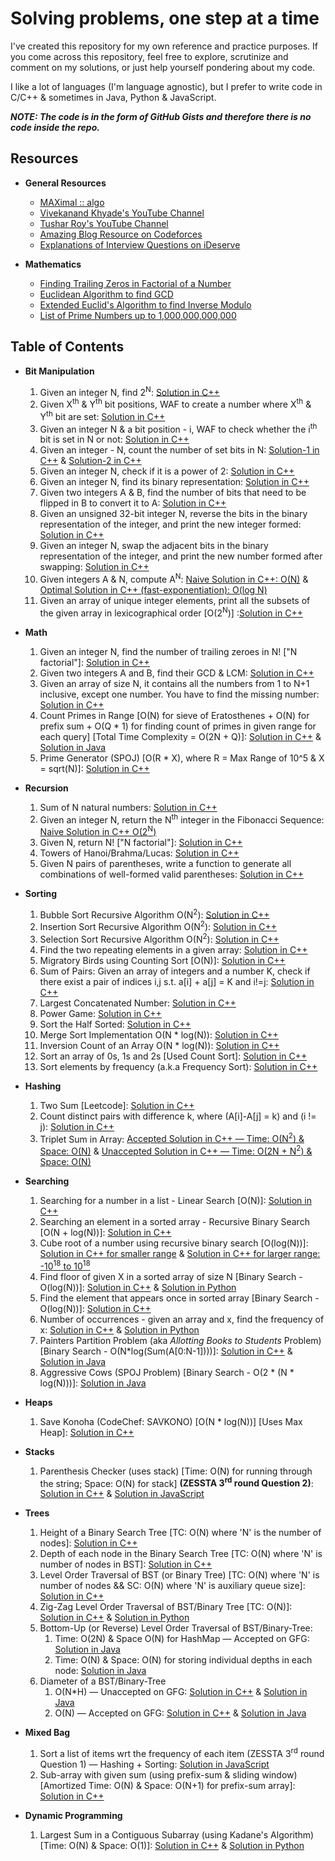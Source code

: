 # Solving problems, one step at a time

I've created this repository for my own reference and practice purposes. If you come across this repository, feel free to explore, scrutinize and comment on my solutions, or just help yourself pondering about my code.

I like a lot of languages (I'm language agnostic), but I prefer to write code in C/C++ & sometimes in Java, Python & JavaScript.

***NOTE: The code is in the form of GitHub Gists and therefore there is no code inside the repo.***

## Resources

- **General Resources**
  - [MAXimal :: algo](http://e-maxx.ru/algo/)
  - [Vivekanand Khyade's YouTube Channel](https://www.youtube.com/channel/UCx-kFfzekMbhODaBss-ZnsA)
  - [Tushar Roy's YouTube Channel](https://www.youtube.com/user/tusharroy2525)
  - [Amazing Blog Resource on Codeforces](http://codeforces.com/blog/entry/13529)
  - [Explanations of Interview Questions on iDeserve](https://www.ideserve.co.in/)

- **Mathematics**
  - [Finding Trailing Zeros in Factorial of a Number](https://www.purplemath.com/modules/factzero.htm)
  - [Euclidean Algorithm to find GCD](https://www.youtube.com/watch?v=p5gn2hj51hs)
  - [Extended Euclid's Algorithm to find Inverse Modulo](https://www.youtube.com/watch?v=hB34-GSDT3k)
  - [List of Prime Numbers up to 1,000,000,000,000](http://compoasso.free.fr/primelistweb/page/prime/liste_online_en.php)

## Table of Contents

- **Bit Manipulation**
  1. Given an integer N, find 2<sup>N</sup>: [Solution in C++](https://gist.github.com/Ch-sriram/2812981bba250d52e75d34d4db50e294)
  2. Given X<sup>th</sup> & Y<sup>th</sup> bit positions, WAF to create a number where X<sup>th</sup> & Y<sup>th</sup> bit are set: [Solution in C++](https://gist.github.com/Ch-sriram/9171a1a9dad728d37eb95f3f185dfa4f)
  3. Given an integer N & a bit position - i, WAF to check whether the i<sup>th</sup> bit is set in N or not: [Solution in C++](https://gist.github.com/Ch-sriram/fef3d0a6274d20f6705495b7cf5b22e4)
  4. Given an integer - N, count the number of set bits in N: [Solution-1 in C++](https://gist.github.com/Ch-sriram/212f8185414fcb71278c6028128fcb2a) & [Solution-2 in C++](https://gist.github.com/Ch-sriram/68f0b06e41a6843fd1f6e81b1f4b1804)
  5. Given an integer N, check if it is a power of 2: [Solution in C++](https://gist.github.com/Ch-sriram/62c046a0affda6907f0a06c8856ec74d)
  6. Given an integer N, find its binary representation: [Solution in C++](https://gist.github.com/Ch-sriram/930cd33f5ab4b6e83bbdb17a0a546ca0)
  7. Given two integers A & B, find the number of bits that need to be flipped in B to convert it to A: [Solution in C++](https://gist.github.com/Ch-sriram/2ec6bd3a3b9df442ce53ae260304f73e)
  8. Given an unsigned 32-bit integer N, reverse the bits in the binary representation of the integer, and print the new integer formed: [Solution in C++](https://gist.github.com/Ch-sriram/4f8b4e1517d37fb71d26d71ece1b190a)
  9. Given an integer N, swap the adjacent bits in the binary representation of the integer, and print the new number formed after swapping: [Solution in C++](https://gist.github.com/Ch-sriram/db50671bc159a3724d8b8318a58ab226)
  10. Given integers A & N, compute A<sup>N</sup>: [Naive Solution in C++: O(N)](https://gist.github.com/Ch-sriram/5359bea35cce5a2d1265547a59ccb81c) & [Optimal Solution in C++ (fast-exponentiation): O(log N)](https://gist.github.com/Ch-sriram/0678934cc6bd8747f95d5e32ba50b4cf)
  11. Given an array of unique integer elements, print all the subsets of the given array in lexicographical order \[O(2<sup>N</sup>)\] :[Solution in C++](https://gist.github.com/Ch-sriram/133e55e269420125a5d2c99aee089143)

- **Math**
  1. Given an integer N, find the number of trailing zeroes in N! \["N factorial"\]: [Solution in C++](https://gist.github.com/Ch-sriram/398355f7ab6ee6ef52c49cab554365ef)
  2. Given two integers A and B, find their GCD & LCM: [Solution in C++](https://gist.github.com/Ch-sriram/5456cca57a36d43a9d7eecc9c87844d6) 
  3. Given an array of size N, it contains all the numbers from 1 to N+1 inclusive, except one number. You have to find the missing number: [Solution in C++](https://gist.github.com/Ch-sriram/ef37fc6877a6042f5c099edd27af5df2)
  4. Count Primes in Range \[O(N) for sieve of Eratosthenes + O(N) for prefix sum + O(Q * 1) for finding count of primes in given range for each query\] \[Total Time Complexity = O(2N + Q)\]: [Solution in C++](https://gist.github.com/Ch-sriram/0e68dd6941c2496b9aff3e466b88f54c) & [Solution in Java](https://gist.github.com/Ch-sriram/eb998b64e420b1c3e89bbf3af574cd38)
  5. Prime Generator (SPOJ) \[O(R * X), where R = Max Range of 10^5 & X = sqrt(N)\]: [Solution in C++](https://gist.github.com/Ch-sriram/59f96b46335d5041fe4cb413d6906227)

- **Recursion**
  1. Sum of N natural numbers: [Solution in C++](https://gist.github.com/Ch-sriram/ead1c0b832960905fba68998a3449563)
  2. Given an integer N, return the N<sup>th</sup> integer in the Fibonacci Sequence: [Naive Solution in C++ O(2<sup>N</sup>)](https://gist.github.com/Ch-sriram/f62ed21b92f3d8cc49f3adbe27847b03)
  3. Given N, return N! ["N factorial"]: [Solution in C++](https://gist.github.com/Ch-sriram/38107caae8ddecc6e29559cfc122a0eb)
  4. Towers of Hanoi/Brahma/Lucas: [Solution in C++](https://gist.github.com/Ch-sriram/5eec7685b6b7112c982338979a936e2b)
  5. Given N pairs of parentheses, write a function to generate all combinations of well-formed valid parentheses: [Solution in C++](https://gist.github.com/Ch-sriram/eba27b5b123faf2537efd36a3ef6688e)

- **Sorting**
  1. Bubble Sort Recursive Algorithm O(N<sup>2</sup>): [Solution in C++](https://gist.github.com/Ch-sriram/be2581094c275d8191f89d565939ad9f)
  2. Insertion Sort Recursive Algorithm O(N<sup>2</sup>): [Solution in C++](https://gist.github.com/Ch-sriram/41ab62e990bb7d5b7990f1734e9d741f)
  3. Selection Sort Recursive Algorithm O(N<sup>2</sup>): [Solution in C++](https://gist.github.com/Ch-sriram/c2ccd12e714379c17b27c360baaeab67)
  4. Find the two repeating elements in a given array: [Solution in C++](https://gist.github.com/Ch-sriram/f4116e9b4aac7a861be8aa4b85302fc0)
  5. Migratory Birds using Counting Sort \[O(N)\]: [Solution in C++](https://gist.github.com/Ch-sriram/0352873393a6ac69f7df077679b2bfb3)
  6. Sum of Pairs: Given an array of integers and a number K, check if there exist a pair of indices i,j s.t. a[i] + a[j] = K and i!=j: [Solution in C++](https://gist.github.com/Ch-sriram/d562c162c1365e253e2612e6281d1f7f)
  7. Largest Concatenated Number: [Solution in C++](https://gist.github.com/Ch-sriram/a05ab29757205a509f22a1f28c030d75)
  8. Power Game: [Solution in C++](https://gist.github.com/Ch-sriram/737842682fe15f91a3eb8a607e9d5f39)
  9. Sort the Half Sorted: [Solution in C++](https://gist.github.com/Ch-sriram/ec720070417f82ce70875e23eaf36d54)
  10. Merge Sort Implementation O(N * log(N)): [Solution in C++](https://gist.github.com/Ch-sriram/7696f1e4140ba4936cbf42cac2b286dd)
  11. Inversion Count of an Array O(N * log(N)): [Solution in C++](https://gist.github.com/Ch-sriram/9a66f3ca68ad5ad1ccb8da2e6cfd9174)
  12. Sort an array of 0s, 1s and 2s \[Used Count Sort\]: [Solution in C++](https://gist.github.com/Ch-sriram/cb1e7aad2a50e46744498153e3f5281d)
  13. Sort elements by frequency (a.k.a Frequency Sort): [Solution in C++](https://gist.github.com/Ch-sriram/836d9a0519c5be44e3f20b9cefba084a)

- **Hashing**
  1. Two Sum \[Leetcode\]: [Solution in C++](https://gist.github.com/Ch-sriram/ce2e2a2812084b86f4c611df741bd740)
  2. Count distinct pairs with difference k, where (A[i]-A[j] = k) and (i != j): [Solution in C++](https://gist.github.com/Ch-sriram/444657575747b39e983afea7f541d45d)
  3. Triplet Sum in Array: [Accepted Solution in C++ &mdash; Time: O(N<sup>2</sup>) & Space: O(N)](https://gist.github.com/Ch-sriram/2f9a44494821da9536b3011865555e91) & [Unaccepted Solution in C++ &mdash; Time: O(2N + N<sup>2</sup>) & Space: O(N)](https://gist.github.com/Ch-sriram/6e79f659fb6c3cded04048796b05dee3)

- **Searching**
  1. Searching for a number in a list - Linear Search \[O(N)\]: [Solution in C++](https://gist.github.com/Ch-sriram/696ccba97e4b4759924001ee6f52032c)
  2. Searching an element in a sorted array - Recursive Binary Search [O(N + log(N))]: [Solution in C++](https://gist.github.com/Ch-sriram/3421b62411f95755276565c010a7f713)
  3. Cube root of a number using recursive binary search \[O(log(N))\]: [Solution in C++ for smaller range](https://gist.github.com/Ch-sriram/8edf469e233997a34826db9ac77f40ee) & [Solution in C++ for larger range: -10<sup>18</sup> to 10<sup>18</sup>](https://gist.github.com/Ch-sriram/5030489c47dfd83570639fa0b26ff599)
  4. Find floor of given X in a sorted array of size N [Binary Search - O(log(N))]: [Solution in C++](https://gist.github.com/Ch-sriram/cbf75b22db2892a7a8c0e56c5c53c2c8) & [Solution in Python](https://gist.github.com/Ch-sriram/ca82b16ea940ee5ab0365466a29c2f78)
  5. Find the element that appears once in sorted array [Binary Search - O(log(N))]: [Solution in C++](https://gist.github.com/Ch-sriram/886559adf7493ecd872f69642b3ac2c4)
  6. Number of occurrences - given an array and x, find the frequency of x: [Solution in C++](https://gist.github.com/Ch-sriram/23e2701be67eb8c23759b41a1284595d) & [Solution in Python](https://gist.github.com/Ch-sriram/fcef15346076c77db874e0dba7b3d487)
  7. Painters Partition Problem (aka *Allotting Books to Students* Problem) \[Binary Search - O(N*log(Sum(A[0:N-1])))\]: [Solution in C++](https://gist.github.com/Ch-sriram/163cf6a98d07a5ea077cafe9bb12e6e5) & [Solution in Java](https://gist.github.com/Ch-sriram/3e49d229ada23d924163d16d3e3c8953)
  8. Aggressive Cows (SPOJ Problem) [Binary Search - O(2 * (N * log(N)))]: [Solution in Java](https://gist.github.com/Ch-sriram/f10e3db33cc553328f82ce1f896b0e50)

- **Heaps**
  1. Save Konoha (CodeChef: SAVKONO) \[O(N * log(N))\] \[Uses Max Heap\]: [Solution in C++](https://gist.github.com/Ch-sriram/ec5a41b051354ce7e17a8807f85a8a4d)

- **Stacks**
  1. Parenthesis Checker (uses stack) [Time: O(N) for running through the string; Space: O(N) for stack] **(ZESSTA 3<sup>rd</sup> round Question 2)**: [Solution in C++](https://gist.github.com/Ch-sriram/c062888444948f01cd4e00ae256b7106) & [Solution in JavaScript](https://gist.github.com/Ch-sriram/ff327fa79d7b103434bb5b1ba6702d93)

- **Trees**
  1. Height of a Binary Search Tree [TC: O(N) where 'N' is the number of nodes]: [Solution in C++](https://gist.github.com/Ch-sriram/1f328b53a823c537367f3220514eacf8)
  2. Depth of each node in the Binary Search Tree [TC: O(N) where 'N' is number of nodes in BST]: [Solution in C++](https://gist.github.com/Ch-sriram/1f1487f89777a2e4ce6f65d124c14b37)
  3. Level Order Traversal of BST (or Binary Tree) [TC: O(N) where 'N' is number of nodes && SC: O(N) where 'N' is auxiliary queue size]: [Solution in C++](https://gist.github.com/Ch-sriram/84125d9da959c0b9b503d06fb1323b95)
  4. Zig-Zag Level Order Traversal of BST/Binary Tree [TC: O(N)]: [Solution in C++](https://gist.github.com/Ch-sriram/5bf53ee6d476317f86c42e88bf0c1c4d) & [Solution in Python](https://gist.github.com/Ch-sriram/d5fe21eaf4c1be936bda115f8832f20f)
  5. Bottom-Up (or Reverse) Level Order Traversal of BST/Binary-Tree: 
     1. Time: O(2N) & Space O(N) for HashMap &mdash; Accepted on GFG: [Solution in Java](https://gist.github.com/Ch-sriram/fec8a1aa5b02d7c04858e5dbf10c0f76)
     2. Time: O(N) & Space: O(N) for storing individual depths in each node: [Solution in Java](https://gist.github.com/Ch-sriram/1bd93d3ac973e90b236ccfe1e0c7bf39)
  6. Diameter of a BST/Binary-Tree
     1. O(N*H) &mdash; Unaccepted on GFG: [Solution in C++](https://gist.github.com/Ch-sriram/aa67d6b55c11435626f7b38c542c107d) & [Solution in Java](https://gist.github.com/Ch-sriram/58ae2f8c20c65560aa7737e5a5f4e5f4)
     2. O(N) &mdash; Accepted on GFG: [Solution in C++](https://gist.github.com/Ch-sriram/429f27d9428a6dd62563b977ddbfaead) & [Solution in Java](https://gist.github.com/Ch-sriram/f69d1168ad314fc4d2753a114336881e)

- **Mixed Bag**
  1. Sort a list of items wrt the frequency of each item (ZESSTA 3<sup>rd</sup> round Question 1) &mdash; Hashing + Sorting: [Solution in JavaScript](https://gist.github.com/Ch-sriram/ec21a892528f3336e1db0ab37b8d0b93)
  2. Sub-array with given sum (using prefix-sum & sliding window) [Amortized Time: O(N) & Space: O(N+1) for prefix-sum array]: [Solution in C++](https://gist.github.com/Ch-sriram/c463b78d7f22b651c982dab3c36e575c)

- **Dynamic Programming**
  1. Largest Sum in a Contiguous Subarray (using Kadane's Algorithm) [Time: O(N) & Space: O(1)]: [Solution in C++](https://gist.github.com/Ch-sriram/17c6ba7685c58285d9ea760ecd10c713) & [Solution in Python](https://gist.github.com/Ch-sriram/cf45f5382f639b650e0b30ff50fb9eb0)